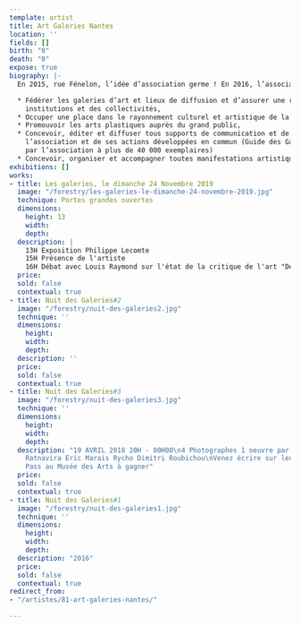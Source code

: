 ```yaml
---
template: artist
title: Art Galeries Nantes
location: ''
fields: []
birth: "0"
death: "0"
expose: true
biography: |-
  En 2015, rue Fénelon, l’idée d’association germe ! En 2016, l’association loi 1901 Art Galeries Nantes est créée. Elle fédère alors 14 galeries et lieux de diffusion nantais. A l’actif, de l’association, trois « Nuits des Galeries » - qui se révèleront des succès – lors desquelles chacun a pu se déplacer d’un lieu à l’autre, d’une découverte à l’autre, d’une surprise à l’autre : parce que l’idée avait vu le jour, les galeries ont ouvert la nuit ! En 2020, 9 galeries restent présentes au sein de l’association. Certaines galeries ont disparu du paysage nantais. En effet, une page de cette histoire privée et artistique s’est tournée, par choix personnel et/ou par impératifs économiques. Cependant, la relève est assurée et se profile ainsi une dynamique qui permettra aux artistes d’être toujours représentés et cela dans toutes leurs formes d’expression. Les objectifs d’Art Galeries Nantes sont :

  * Fédérer les galeries d’art et lieux de diffusion et d’assurer une représentativité auprès des
    institutions et des collectivités,
  * Occuper une place dans le rayonnement culturel et artistique de la métropole nantaise,
  * Promouvoir les arts plastiques auprès du grand public,
  * Concevoir, éditer et diffuser tous supports de communication et de promotion de
    l’association et de ses actions développées en commun (Guide des Galeries nantaises édité
    par l’association à plus de 40 000 exemplaires)
  * Concevoir, organiser et accompagner toutes manifestations artistiques collectives.
exhibitions: []
works:
- title: Les galeries, le dimanche 24 Novembre 2019
  image: "/forestry/les-galeries-le-dimanche-24-novembre-2019.jpg"
  technique: Portes grandes ouvertes
  dimensions:
    height: 13
    width: 
    depth: 
  description: |
    13H Exposition Philippe Lecomte
    15H Présence de l'artiste
    16H Débat avec Louis Raymond sur l'état de la critique de l'art "De l'art ou du cochon"
  price: 
  sold: false
  contextual: true
- title: Nuit des Galeries#2
  image: "/forestry/nuit-des-galeries2.jpg"
  technique: ''
  dimensions:
    height: 
    width: 
    depth: 
  description: ''
  price: 
  sold: false
  contextual: true
- title: Nuit des Galeries#3
  image: "/forestry/nuit-des-galeries3.jpg"
  technique: ''
  dimensions:
    height: 
    width: 
    depth: 
  description: "19 AVRIL 2018 20H - 00H00\n4 Photographes 1 oeuvre par artiste\nNeil
    Ratnavira Eric Marais Rycho Dimitri Roubichou\nVenez écrire sur leur travail \n4
    Pass au Musée des Arts à gagner"
  price: 
  sold: false
  contextual: true
- title: Nuit des Galeries#1
  image: "/forestry/nuit-des-galeries1.jpg"
  technique: ''
  dimensions:
    height: 
    width: 
    depth: 
  description: "2016"
  price: 
  sold: false
  contextual: true
redirect_from:
- "/artistes/81-art-galeries-nantes/"

---
```

